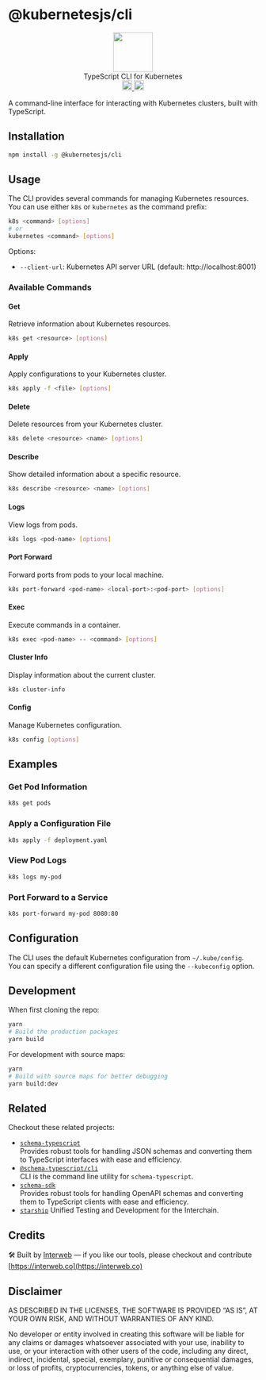 # @kubernetesjs/cli

<p align="center" width="100%">
  <img src="https://github.com/hyperweb-io/interweb-utils/assets/545047/89c743c4-be88-409f-9a77-4b02cd7fe9a4" width="80">
  <br/>
  TypeScript CLI for Kubernetes
  <br />
   <a href="https://github.com/hyperweb-io/kubernetesjs/actions/workflows/ci.yml">
    <img height="20" src="https://github.com/hyperweb-io/kubernetesjs/actions/workflows/ci.yml/badge.svg"/>
  </a>
   <a href="https://github.com/hyperweb-io/kubernetesjs/blob/main/LICENSE">
    <img height="20" src="https://img.shields.io/badge/license-MIT-blue.svg"/>
  </a>
</p>

A command-line interface for interacting with Kubernetes clusters, built with TypeScript.

## Installation

```sh
npm install -g @kubernetesjs/cli
```

## Usage

The CLI provides several commands for managing Kubernetes resources. You can use either `k8s` or `kubernetes` as the command prefix:

```sh
k8s <command> [options]
# or
kubernetes <command> [options]
```

Options:
-  `--client-url`: Kubernetes API server URL (default: http://localhost:8001)


### Available Commands

#### Get
Retrieve information about Kubernetes resources.

```sh
k8s get <resource> [options]
```

#### Apply
Apply configurations to your Kubernetes cluster.

```sh
k8s apply -f <file> [options]
```

#### Delete
Delete resources from your Kubernetes cluster.

```sh
k8s delete <resource> <name> [options]
```

#### Describe
Show detailed information about a specific resource.

```sh
k8s describe <resource> <name> [options]
```

#### Logs
View logs from pods.

```sh
k8s logs <pod-name> [options]
```

#### Port Forward
Forward ports from pods to your local machine.

```sh
k8s port-forward <pod-name> <local-port>:<pod-port> [options]
```

#### Exec
Execute commands in a container.

```sh
k8s exec <pod-name> -- <command> [options]
```

#### Cluster Info
Display information about the current cluster.

```sh
k8s cluster-info
```

#### Config
Manage Kubernetes configuration.

```sh
k8s config [options]
```

## Examples

### Get Pod Information

```sh
k8s get pods
```

### Apply a Configuration File

```sh
k8s apply -f deployment.yaml
```

### View Pod Logs

```sh
k8s logs my-pod
```

### Port Forward to a Service

```sh
k8s port-forward my-pod 8080:80
```

## Configuration

The CLI uses the default Kubernetes configuration from `~/.kube/config`. You can specify a different configuration file using the `--kubeconfig` option.

## Development

When first cloning the repo:

```sh
yarn
# Build the production packages
yarn build
```

For development with source maps:

```sh
yarn
# Build with source maps for better debugging
yarn build:dev
```

## Related

Checkout these related projects:

* [`schema-typescript`](https://github.com/hyperweb-io/schema-typescript/tree/main/packages/schema-typescript)  
  Provides robust tools for handling JSON schemas and converting them to TypeScript interfaces with ease and efficiency.
* [`@schema-typescript/cli`](https://github.com/hyperweb-io/schema-typescript/tree/main/packages/cli)  
  CLI is the command line utility for `schema-typescript`.
* [`schema-sdk`](https://github.com/hyperweb-io/schema-typescript/tree/main/packages/schema-sdk)  
  Provides robust tools for handling OpenAPI schemas and converting them to TypeScript clients with ease and efficiency.
* [`starship`](https://github.com/hyperweb-io/starship) Unified Testing and Development for the Interchain.

## Credits

🛠 Built by [Interweb](https://interweb.co) — if you like our tools, please checkout and contribute [https://interweb.co](https://interweb.co)

## Disclaimer

AS DESCRIBED IN THE LICENSES, THE SOFTWARE IS PROVIDED “AS IS”, AT YOUR OWN RISK, AND WITHOUT WARRANTIES OF ANY KIND.

No developer or entity involved in creating this software will be liable for any claims or damages whatsoever associated with your use, inability to use, or your interaction with other users of the code, including any direct, indirect, incidental, special, exemplary, punitive or consequential damages, or loss of profits, cryptocurrencies, tokens, or anything else of value.
